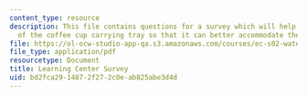 ```yaml
---
content_type: resource
description: This file contains questions for a survey which will help with the redesign
  of the coffee cup carrying tray so that it can better accommodate the needs.
file: https://ol-ocw-studio-app-qa.s3.amazonaws.com/courses/ec-s02-water-jet-technologies-spring-2005/bd2fca2914872f272c0eab825abe3d4d_MITEC_S02S05_learn_center.pdf
file_type: application/pdf
resourcetype: Document
title: Learning Center Survey
uid: bd2fca29-1487-2f27-2c0e-ab825abe3d4d
---
```

